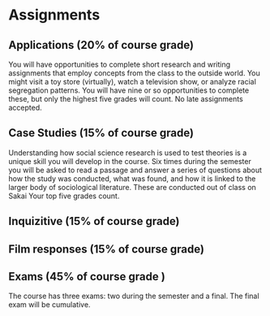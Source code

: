# Assignments


## Applications (20% of course grade)
You will have opportunities to complete short research and writing assignments that employ concepts from the class to the outside world. You might visit a toy store (virtually), watch a television show, or analyze racial segregation patterns. You will have nine or so opportunities to complete these, but only the highest five grades will count. No late assignments accepted.

## Case Studies (15% of course grade)
Understanding how social science research is used to test theories is a unique skill you will develop in the course. Six times during the semester you will be asked to read a passage and answer a series of questions about how the study was conducted, what was found, and how it is linked to the larger body of sociological literature. These are conducted out of class on Sakai  Your top five grades count.

## Inquizitive (15% of course grade)


## Film responses (15% of course grade)

## Exams (45% of course grade )
The course has three exams: two during the semester and a final. The final exam will be cumulative.
